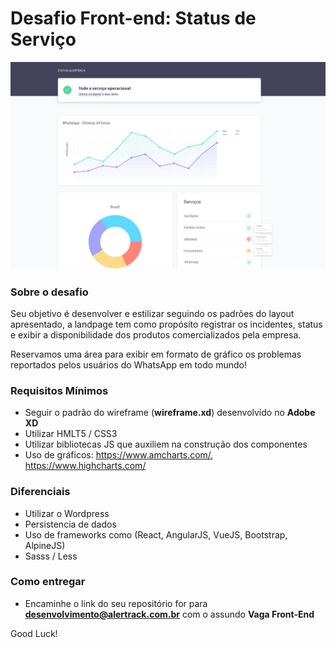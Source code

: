 # Desafio Front-end: Status de Serviço

![Wireframe](wireframe.png)

### Sobre o desafio

Seu objetivo é desenvolver e estilizar seguindo os padrões do layout apresentado, a landpage tem como propósito registrar os incidentes, status e exibir a disponibilidade dos produtos comercializados pela empresa. 

Reservamos uma área para exibir em formato de gráfico os problemas reportados pelos usuários do WhatsApp em todo mundo!

### Requisitos Mínimos

* Seguir o padrão do wireframe (**wireframe.xd**) desenvolvido no **Adobe XD**
* Utilizar HMLT5 / CSS3
* Utilizar bibliotecas JS que auxiliem na construção dos componentes
* Uso de gráficos: https://www.amcharts.com/, https://www.highcharts.com/


### Diferenciais

* Utilizar o Wordpress
* Persistencia de dados
* Uso de frameworks como (React, AngularJS, VueJS, Bootstrap, AlpineJS)
* Sasss / Less

### Como entregar

* Encaminhe o link do seu repositório for para **desenvolvimento@alertrack.com.br** com o assundo **Vaga Front-End**

Good Luck!
